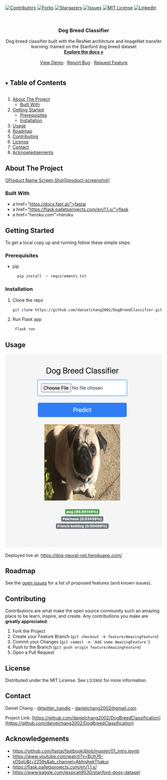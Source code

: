 <!--
*** Thanks for checking out the Best-README-Template. If you have a suggestion
*** that would make this better, please fork the repo and create a pull request
*** or simply open an issue with the tag "enhancement".
*** Thanks again! Now go create something AMAZING! :D
***
***
***
*** To avoid retyping too much info. Do a search and replace for the following:
*** danielchang2002, DogBreedClassification, twitter_handle, email, project_title, project_description
-->



<!-- PROJECT SHIELDS -->
<!--
*** I'm using markdown "reference style" links for readability.
*** Reference links are enclosed in brackets [ ] instead of parentheses ( ).
*** See the bottom of this document for the declaration of the reference variables
*** for contributors-url, forks-url, etc. This is an optional, concise syntax you may use.
*** https://www.markdownguide.org/basic-syntax/#reference-style-links
-->
[![Contributors][contributors-shield]][contributors-url]
[![Forks][forks-shield]][forks-url]
[![Stargazers][stars-shield]][stars-url]
[![Issues][issues-shield]][issues-url]
[![MIT License][license-shield]][license-url]
[![LinkedIn][linkedin-shield]][linkedin-url]



<!-- PROJECT LOGO -->
<br />
<p align="center">

  <h3 align="center">Dog Breed Classifier</h3>

  <p align="center">
    Dog breed classifier built with the ResNet architcture and ImageNet transfer learning: trained on the Stanford dog breed dataset
    <br />
    <a href="https://github.com/danielchang2002/DogBreedClassification"><strong>Explore the docs »</strong></a>
    <br />
    <br />
    <a href="https://github.com/danielchang2002/DogBreedClassification">View Demo</a>
    ·
    <a href="https://github.com/danielchang2002/DogBreedClassification/issues">Report Bug</a>
    ·
    <a href="https://github.com/danielchang2002/DogBreedClassification/issues">Request Feature</a>
  </p>
</p>



<!-- TABLE OF CONTENTS -->
<details open="open">
  <summary><h2 style="display: inline-block">Table of Contents</h2></summary>
  <ol>
    <li>
      <a href="#about-the-project">About The Project</a>
      <ul>
        <li><a href="#built-with">Built With</a></li>
      </ul>
    </li>
    <li>
      <a href="#getting-started">Getting Started</a>
      <ul>
        <li><a href="#prerequisites">Prerequisites</a></li>
        <li><a href="#installation">Installation</a></li>
      </ul>
    </li>
    <li><a href="#usage">Usage</a></li>
    <li><a href="#roadmap">Roadmap</a></li>
    <li><a href="#contributing">Contributing</a></li>
    <li><a href="#license">License</a></li>
    <li><a href="#contact">Contact</a></li>
    <li><a href="#acknowledgements">Acknowledgements</a></li>
  </ol>
</details>



<!-- ABOUT THE PROJECT -->
## About The Project

[![Product Name Screen Shot][product-screenshot]](https://example.com)


### Built With

* []() a href="https://docs.fast.ai/">fastai</a>
* []() a href="https://flask.palletsprojects.com/en/1.1.x/">flask</a>
* []() a href="heroku.com">heroku</a>



<!-- GETTING STARTED -->
## Getting Started

To get a local copy up and running follow these simple steps.

### Prerequisites

* pip
  ```sh
    pip install -r requirements.txt
  ```

### Installation

1. Clone the repo
   ```sh
   git clone https://github.com/danielchang2002/DogBreedClassifier.git
   ```
2. Run Flask app
   ```sh
    flask run
   ```



<!-- USAGE EXAMPLES -->
## Usage

<img src="screenshot.png">

Deployed live at: 
https://dog-neural-net.herokuapp.com/



<!-- ROADMAP -->
## Roadmap

See the [open issues](https://github.com/danielchang2002/DogBreedClassification/issues) for a list of proposed features (and known issues).



<!-- CONTRIBUTING -->
## Contributing

Contributions are what make the open source community such an amazing place to be learn, inspire, and create. Any contributions you make are **greatly appreciated**.

1. Fork the Project
2. Create your Feature Branch (`git checkout -b feature/AmazingFeature`)
3. Commit your Changes (`git commit -m 'Add some AmazingFeature'`)
4. Push to the Branch (`git push origin feature/AmazingFeature`)
5. Open a Pull Request



<!-- LICENSE -->
## License

Distributed under the MIT License. See `LICENSE` for more information.



<!-- CONTACT -->
## Contact

Daniel Chang - [@twitter_handle](https://twitter.com/danielchang2002) - danielchang2002@gmail.com

Project Link: [https://github.com/danielchang2002/DogBreedClassification](https://github.com/danielchang2002/DogBreedClassification)



<!-- ACKNOWLEDGEMENTS -->
## Acknowledgements

* []()https://github.com/fastai/fastbook/blob/master/01_intro.ipynb
* []()https://www.youtube.com/watch?v=BUh76-xD5qU&t=2259s&ab_channel=AbhishekThakur
* []()https://flask.palletsprojects.com/en/1.1.x/
* []()https://www.kaggle.com/jessicali9530/stanford-dogs-dataset





<!-- MARKDOWN LINKS & IMAGES -->
<!-- https://www.markdownguide.org/basic-syntax/#reference-style-links -->
[contributors-shield]: https://img.shields.io/github/contributors/danielchang2002/repo.svg?style=for-the-badge
[contributors-url]: https://github.com/danielchang2002/repo/graphs/contributors
[forks-shield]: https://img.shields.io/github/forks/danielchang2002/repo.svg?style=for-the-badge
[forks-url]: https://github.com/danielchang2002/repo/network/members
[stars-shield]: https://img.shields.io/github/stars/danielchang2002/repo.svg?style=for-the-badge
[stars-url]: https://github.com/danielchang2002/repo/stargazers
[issues-shield]: https://img.shields.io/github/issues/danielchang2002/repo.svg?style=for-the-badge
[issues-url]: https://github.com/danielchang2002/repo/issues
[license-shield]: https://img.shields.io/github/license/danielchang2002/repo.svg?style=for-the-badge
[license-url]: https://github.com/danielchang2002/repo/blob/master/LICENSE.txt
[linkedin-shield]: https://img.shields.io/badge/-LinkedIn-black.svg?style=for-the-badge&logo=linkedin&colorB=555
[linkedin-url]: https://linkedin.com/in/danielchang2002







